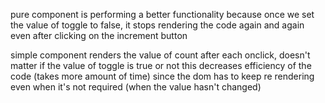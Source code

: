 pure component is performing a better functionality
because once we set the value of toggle to false, it stops rendering the code again and again even after clicking on the increment button

simple component renders the value of count after each onclick, doesn't matter if the value of toggle is true or not
this decreases efficiency of the code (takes more amount of time) since the dom has to keep re rendering even when it's not required (when the value hasn't changed)